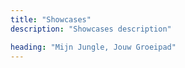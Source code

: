 ```yaml
---
title: "Showcases"
description: "Showcases description"

heading: "Mijn Jungle, Jouw Groeipad"
---
```

